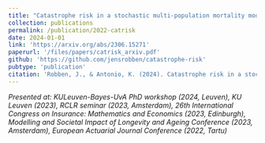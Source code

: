 ```yaml
---
title: "Catastrophe risk in a stochastic multi-population mortality model"
collection: publications
permalink: /publication/2022-catrisk
date: 2024-01-01
link: 'https://arxiv.org/abs/2306.15271'
paperurl: '/files/papers/catrisk_arxiv.pdf'
github: 'https://github.com/jensrobben/catastrophe-risk'
pubtype: 'publication'
citation: 'Robben, J., & Antonio, K. (2024). Catastrophe risk in a stochastic multi-population mortality model. Forthcoming in the <b>Journal of Risk and Insurance.</b> arXiv preprint arXiv:2306.15271.'
---
```


<i> Presented at: KULeuven-Bayes-UvA PhD workshop (2024, Leuven), KU Leuven (2023), RCLR seminar (2023, Amsterdam), 26th International Congress on Insurance: Mathematics and Economics (2023, Edinburgh), Modelling and Societal Impact of Longevity and Ageing Conference (2023, Amsterdam), European Actuarial Journal Conference (2022, Tartu)  </i>